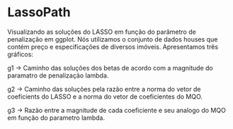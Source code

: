 # LassoPath
Visualizando as soluções do LASSO em função do parâmetro de penalização em ggplot.
Nós utilizamos o conjunto de dados houses que contém preço e especificações de diversos imóveis.
Apresentamos três gráficos:

g1 -> Caminho das soluções dos betas de acordo com a magnitude do paramatro de penalização lambda.

g2 -> Caminho das soluções pela razão entre a norma do vetor de coeficients do LASSO e a norma do vetor de coeficientes do MQO.

g3 -> Razão entre a magnitude de cada coeficiente e seu analogo do MQO em função do parametro lambda.
